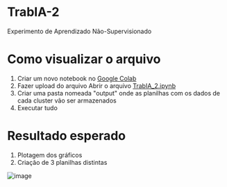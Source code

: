 # TrabIA-2
Experimento de Aprendizado Não-Supervisionado

# Como visualizar o arquivo

1) Criar um novo notebook no [Google Colab](https://colab.research.google.com)
2) Fazer upload do arquivo Abrir o arquivo [TrabIA_2.ipynb](https://github.com/ladyllg/TrabIA-2/blob/main/TrabIA_2.ipynb)
3) Criar uma pasta nomeada "output" onde as planilhas com os dados de cada cluster vão ser armazenados
4) Executar tudo

# Resultado esperado
1) Plotagem dos gráficos
2) Criação de 3 planilhas distintas

![image](https://github.com/ladyllg/TrabIA-2/assets/44775324/c953eca2-c08d-4fc9-ad01-07292f0f0221)
